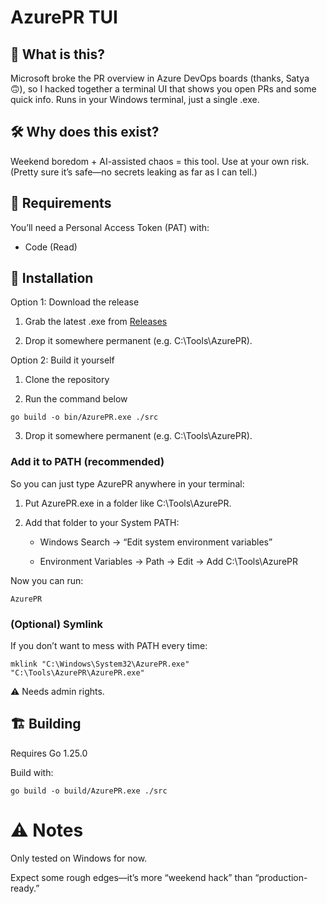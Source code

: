 # AzurePR TUI
## 🤔 What is this?

Microsoft broke the PR overview in Azure DevOps boards (thanks, Satya 🙃), so I hacked together a terminal UI that shows you open PRs and some quick info.
Runs in your Windows terminal, just a single .exe.

## 🛠 Why does this exist?

Weekend boredom + AI-assisted chaos = this tool.
Use at your own risk. (Pretty sure it’s safe—no secrets leaking as far as I can tell.)

## 🔑 Requirements

You’ll need a Personal Access Token (PAT) with:

- Code (Read)

## 🚀 Installation
Option 1: Download the release

1) Grab the latest .exe from [Releases](https://github.com/lazynormz/DevOps_PR/releases)

2) Drop it somewhere permanent (e.g. C:\Tools\AzurePR).

Option 2: Build it yourself

1) Clone the repository

2) Run the command below

```
go build -o bin/AzurePR.exe ./src
```

3) Drop it somewhere permanent (e.g. C:\Tools\AzurePR).

### Add it to PATH (recommended)

So you can just type AzurePR anywhere in your terminal:

1) Put AzurePR.exe in a folder like C:\Tools\AzurePR.

2) Add that folder to your System PATH:

    - Windows Search → “Edit system environment variables”

     - Environment Variables → Path → Edit → Add C:\Tools\AzurePR

Now you can run:
```
AzurePR
```

### (Optional) Symlink

If you don’t want to mess with PATH every time:
```
mklink "C:\Windows\System32\AzurePR.exe" "C:\Tools\AzurePR\AzurePR.exe"
```
⚠️ Needs admin rights.

## 🏗 Building

Requires Go 1.25.0

Build with:
```
go build -o build/AzurePR.exe ./src
```

# ⚠️ Notes

Only tested on Windows for now.

Expect some rough edges—it’s more “weekend hack” than “production-ready.”